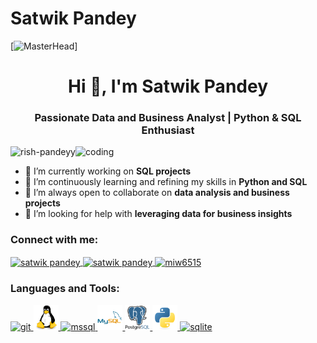 # Satwik Pandey
[![MasterHead](https://encrypted-tbn0.gstatic.com/images?q=tbn:ANd9GcTfvqOBuGhM2zO2Xn0Tn29WFzTRJgKaa8Yx3Q)]

<h1 align="center">Hi 👋, I'm Satwik Pandey</h1>
<h3 align="center">Passionate Data and Business Analyst | Python & SQL Enthusiast</h3>
<img align="right" alt="coding" width="400" src="https://www.analyticsinsight.net/wp-content/uploads/2021/10/Big-Data-Analysts.jpg">

<p align="left"> <img src="https://komarev.com/ghpvc/?username=rish-pandeyy&label=Profile%20views&color=0e75b6&style=flat" alt="rish-pandeyy" /> </p>

- 🔭 I’m currently working on **SQL projects**
- 🌱 I’m continuously learning and refining my skills in **Python and SQL**
- 👯 I’m always open to collaborate on **data analysis and business projects**
- 🤝 I’m looking for help with **leveraging data for business insights**

<h3 align="left">Connect with me:</h3>
<p align="left">
  <a href="https://linkedin.com/in/satwikpandey" target="blank">
    <img align="center" src="https://raw.githubusercontent.com/rahuldkjain/github-profile-readme-generator/master/src/images/icons/Social/linked-in-alt.svg" alt="satwik pandey" height="30" width="40" />
  </a>
  <a href="https://fb.com/satwikpandey" target="blank">
    <img align="center" src="https://raw.githubusercontent.com/rahuldkjain/github-profile-readme-generator/master/src/images/icons/Social/facebook.svg" alt="satwik pandey" height="30" width="40" />
  </a>
  <a href="https://www.hackerrank.com/miw6515" target="blank">
    <img align="center" src="https://raw.githubusercontent.com/rahuldkjain/github-profile-readme-generator/master/src/images/icons/Social/hackerrank.svg" alt="miw6515" height="30" width="40" />
  </a>
</p>

<h3 align="left">Languages and Tools:</h3>
<p align="left">
  <a href="https://git-scm.com/" target="_blank" rel="noreferrer">
    <img src="https://www.vectorlogo.zone/logos/git-scm/git-scm-icon.svg" alt="git" width="40" height="40"/>
  </a>
  <a href="https://www.linux.org/" target="_blank" rel="noreferrer">
    <img src="https://raw.githubusercontent.com/devicons/devicon/master/icons/linux/linux-original.svg" alt="linux" width="40" height="40"/>
  </a>
  <a href="https://www.microsoft.com/en-us/sql-server" target="_blank" rel="noreferrer">
    <img src="https://www.svgrepo.com/show/303229/microsoft-sql-server-logo.svg" alt="mssql" width="40" height="40"/>
  </a>
  <a href="https://www.mysql.com/" target="_blank" rel="noreferrer">
    <img src="https://raw.githubusercontent.com/devicons/devicon/master/icons/mysql/mysql-original-wordmark.svg" alt="mysql" width="40" height="40"/>
  </a>
  <a href="https://www.postgresql.org" target="_blank" rel="noreferrer">
    <img src="https://raw.githubusercontent.com/devicons/devicon/master/icons/postgresql/postgresql-original-wordmark.svg" alt="postgresql" width="40" height="40"/>
  </a>
  <a href="https://www.python.org" target="_blank" rel="noreferrer">
    <img src="https://raw.githubusercontent.com/devicons/devicon/master/icons/python/python-original.svg" alt="python" width="40" height="40"/>
  </a>
  <a href="https://www.sqlite.org/" target="_blank" rel="noreferrer">
    <img src="https://www.vectorlogo.zone/logos/sqlite/sqlite-icon.svg" alt="sqlite" width="40" height="40"/>
  </a>
</p>


